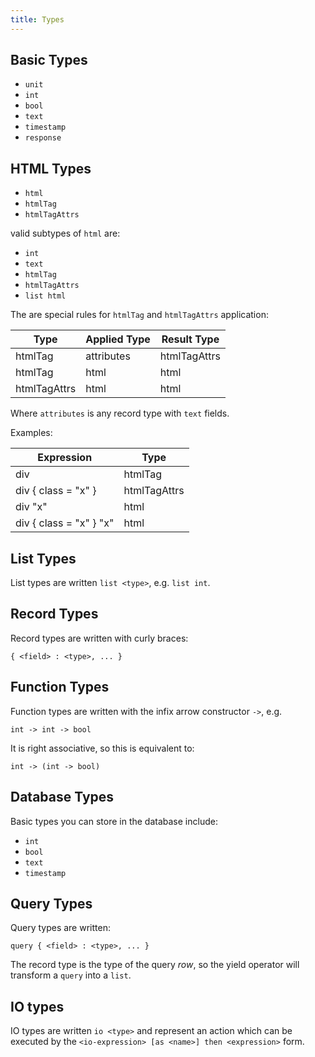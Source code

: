 ```yaml
---
title: Types
---
```



## Basic Types

- `unit`
- `int`
- `bool`
- `text`
- `timestamp`
- `response`

## HTML Types

- `html`
- `htmlTag`
- `htmlTagAttrs`

valid subtypes of `html` are:

- `int`
- `text`
- `htmlTag` 
- `htmlTagAttrs`
- `list html`

The are special rules for `htmlTag` and `htmlTagAttrs` application:

| Type | Applied Type | Result Type |
| ---- | ------------ | ----------- |
| htmlTag | attributes | htmlTagAttrs |
| htmlTag | html | html |
| htmlTagAttrs | html | html |

Where `attributes` is any record type with `text` fields.

Examples:

| Expression | Type |
| ---------- | ---- |
| div | htmlTag |
| div { class = "x" } | htmlTagAttrs |
| div "x" | html |
| div { class = "x" } "x" | html |

## List Types

List types are written `list <type>`, e.g. `list int`.

## Record Types

Record types are written with curly braces:

```
{ <field> : <type>, ... }
```

## Function Types

Function types are written with the infix arrow constructor `->`, e.g.

```
int -> int -> bool
```

It is right associative, so this is equivalent to:

```
int -> (int -> bool)
```

## Database Types

Basic types you can store in the database include:

- `int`
- `bool`
- `text`
- `timestamp`


## Query Types

Query types are written:

```
query { <field> : <type>, ... }
```

The record type is the type of the query *row*, so the yield operator will
transform a `query` into a `list`.


## IO types

IO types are written `io <type>` and represent an action which can
be executed by the `<io-expression> [as <name>] then <expression>`
form.

